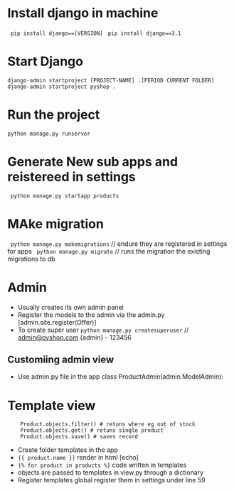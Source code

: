 # Install django in machine
`  pip install django==[VERSION] `
`  pip install django==3.1 `

# Start Django
` django-admin startproject [PROJECT-NAME] .[PERIOD CURRENT FOLDER] `
` django-admin startproject pyshop . `

# Run the project
` python manage.py runserver `

# Generate New sub apps and reistereed in settings
`  python manage.py startapp products `

# MAke migration
`  python manage.py makemigrations ` // endure they are registered in settings for apps
`  python manage.py migrate ` // runs the migration the existing migrations to db

# Admin
- Usually creates its own admin panel
- Register the models to the admin via the admin.py [admin.site.register(Offer)]
- To create super user
` python manage.py createsuperuser ` // admin@pyshop.com {admin} - 123456

## Customiing admin view
- Use admin.py file in the app class ProductAdmin(admin.ModelAdmin):

# Template view
``` Product.objects.all() # returns all
    Product.objects.filter() # retuns where eg out of stock
    Product.objects.get() # retuns single product
    Product.objects.save() # saves record 
```
- Create folder templates in the app
- ` {{ product.name }} ` render in html [echo]
- ` {% for product in products %} ` code written in templates
- objects are passed to templates in view.py through a dictionary
- Register templates global register them in settings under line 59